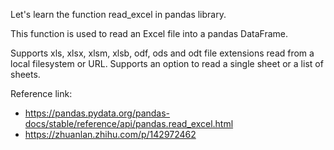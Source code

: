 Let's learn the function read_excel in pandas library.

This function is used to read an Excel file into a pandas DataFrame.

Supports xls, xlsx, xlsm, xlsb, odf, ods and odt file extensions read from a local filesystem or URL. Supports an option to read a single sheet or a list of sheets.

Reference link: 

* https://pandas.pydata.org/pandas-docs/stable/reference/api/pandas.read_excel.html
* https://zhuanlan.zhihu.com/p/142972462

